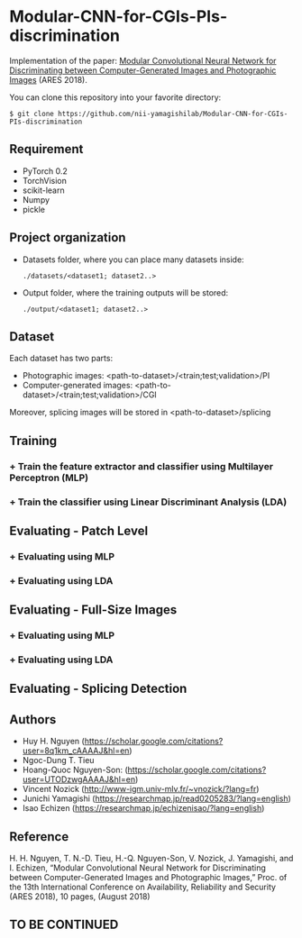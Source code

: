 # Modular-CNN-for-CGIs-PIs-discrimination

Implementation of the paper:  <a href="https://dl.acm.org/citation.cfm?id=3230863">Modular Convolutional Neural Network for Discriminating between Computer-Generated Images and Photographic Images</a> (ARES 2018).

You can clone this repository into your favorite directory:

    $ git clone https://github.com/nii-yamagishilab/Modular-CNN-for-CGIs-PIs-discrimination

## Requirement
- PyTorch 0.2
- TorchVision
- scikit-learn
- Numpy
- pickle

## Project organization
- Datasets folder, where you can place many datasets inside:

      ./datasets/<dataset1; dataset2..>
- Output folder, where the training outputs will be stored:

      ./output/<dataset1; dataset2..>
      
## Dataset
Each dataset has two parts:
- Photographic images: \<path-to-dataset\>/\<train;test;validation\>/PI
- Computer-generated images: \<path-to-dataset\>/\<train;test;validation\>/CGI

Moreover, splicing images will be stored in \<path-to-dataset\>/splicing

## Training
### + Train the feature extractor and classifier using Multilayer Perceptron (MLP)

### + Train the classifier using Linear Discriminant Analysis (LDA)

## Evaluating - Patch Level
### + Evaluating using MLP

### + Evaluating using LDA

## Evaluating - Full-Size Images
### + Evaluating using MLP

### + Evaluating using LDA

## Evaluating - Splicing Detection

## Authors
- Huy H. Nguyen (https://scholar.google.com/citations?user=8q1km_cAAAAJ&hl=en)
- Ngoc-Dung T. Tieu
- Hoang-Quoc Nguyen-Son: (https://scholar.google.com/citations?user=UTODzwgAAAAJ&hl=en)
- Vincent Nozick (http://www-igm.univ-mlv.fr/~vnozick/?lang=fr)
- Junichi Yamagishi (https://researchmap.jp/read0205283/?lang=english)
- Isao Echizen (https://researchmap.jp/echizenisao/?lang=english)

## Reference
H. H. Nguyen, T. N.-D. Tieu, H.-Q. Nguyen-Son, V. Nozick, J. Yamagishi, and I. Echizen, “Modular Convolutional Neural Network for Discriminating between Computer-Generated Images and Photographic Images,” Proc. of the 13th International Conference on Availability, Reliability and Security (ARES 2018), 10 pages, (August 2018)

## TO BE CONTINUED
